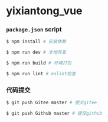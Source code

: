 # yixiantong_vue

### `package.json` script

```bash
$ npm install # 安装依赖

$ npm run dev # 本地开发

$ npm run build # 环境打包

$ npm run lint # eslint检查
```

### 代码提交

```bash
$ git push Gitee master # 提交gitee

$ git push Github master # 提交github
```



